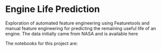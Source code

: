 # Engine Life Prediction

Exploration of automated feature engineering using Featuretools and manual feature engineering
for predicting the remaining useful life of an engine. The data initially came 
from NASA and is available here

The notebooks for this project are:
